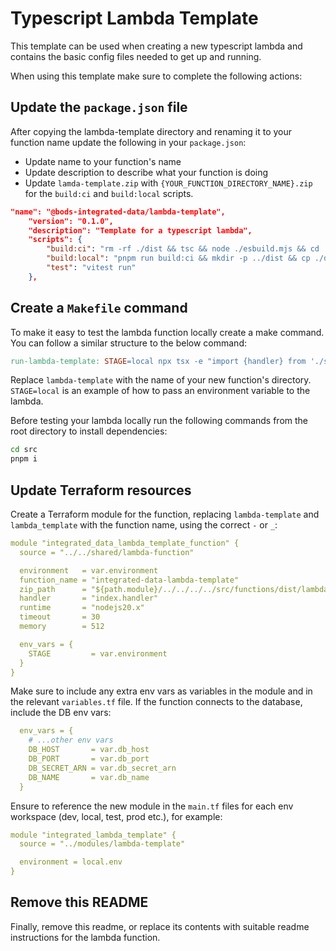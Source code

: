 # Typescript Lambda Template

This template can be used when creating a new typescript lambda and contains the basic config files needed to get up and
running.

When using this template make sure to complete the following actions:

## Update the `package.json` file

After copying the lambda-template directory and renaming it to your function name update the following in your `package.json`:

- Update name to your function's name
- Update description to describe what your function is doing
- Update `lamda-template.zip` with `{YOUR_FUNCTION_DIRECTORY_NAME}.zip` for the `build:ci` and `build:local` scripts.

```JSON
"name": "@bods-integrated-data/lambda-template",
    "version": "0.1.0",
    "description": "Template for a typescript lambda",
    "scripts": {
        "build:ci": "rm -rf ./dist && tsc && node ./esbuild.mjs && cd ./dist && zip -rq ./lambda-template.zip .",
        "build:local": "pnpm run build:ci && mkdir -p ../dist && cp ./dist/lambda-template.zip ../dist",
        "test": "vitest run"
    },
```

## Create a `Makefile` command

To make it easy to test the lambda function locally create a make command. You can follow a similar structure to
the below command:

```makefile
run-lambda-template: STAGE=local npx tsx -e "import {handler} from './src/functions/lambda-template'; handler().catch(e => console.error(e))"
```

Replace `lambda-template` with the name of your new function's directory. `STAGE=local` is an example of how to pass an environment variable to the lambda.

Before testing your lambda locally run the following commands from the root directory to install dependencies:

```bash
cd src
pnpm i
```

## Update Terraform resources

Create a Terraform module for the function, replacing `lambda-template` and `lambda_template` with the function name, using the correct `-` or `_`:

```yaml
module "integrated_data_lambda_template_function" {
  source = "../../shared/lambda-function"

  environment   = var.environment
  function_name = "integrated-data-lambda-template"
  zip_path      = "${path.module}/../../../../src/functions/dist/lambda-template.zip"
  handler       = "index.handler"
  runtime       = "nodejs20.x"
  timeout       = 30
  memory        = 512

  env_vars = {
    STAGE         = var.environment
  }
}
```

Make sure to include any extra env vars as variables in the module and in the relevant `variables.tf` file.
If the function connects to the database, include the DB env vars:

```yaml
  env_vars = {
    # ...other env vars
    DB_HOST       = var.db_host
    DB_PORT       = var.db_port
    DB_SECRET_ARN = var.db_secret_arn
    DB_NAME       = var.db_name
  }
```

Ensure to reference the new module in the `main.tf` files for each env workspace (dev, local, test, prod etc.), for example:

```yaml
module "integrated_lambda_template" {
  source = "../modules/lambda-template"

  environment = local.env
}
```

## Remove this README

Finally, remove this readme, or replace its contents with suitable readme instructions for the lambda function.
